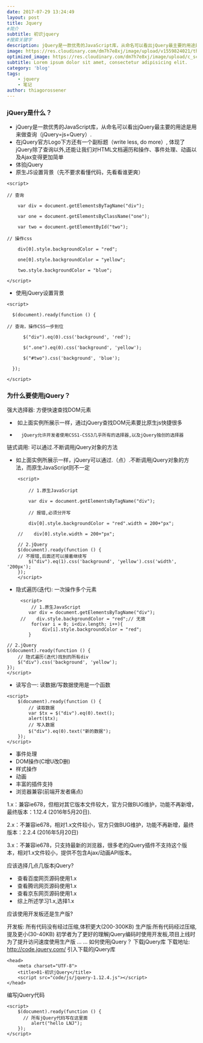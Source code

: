 ```yaml
---
date: 2017-07-29 13:24:49
layout: post
title: Jquery
#简介
subtitle: 初识jquery
#搜索关键字
description: jQuery是一款优秀的JavaScript库，从命名可以看出jQuery最主要的用途是用来做查询
image: https://res.cloudinary.com/dm7h7e8xj/image/upload/v1559824021/theme12_e0vxlr.jpg
optimized_image: https://res.cloudinary.com/dm7h7e8xj/image/upload/c_scale,w_380/v1559824021/theme12_e0vxlr.jpg
subtitle: Lorem ipsum dolor sit amet, consectetur adipisicing elit.
category: 'blog'
tags:
    - jquery
    - 笔记
author: thiagorossener
---
```


### jQuery是什么？

- jQuery是一款优秀的JavaScript库，从命名可以看出jQuery最主要的用途是用来做查询（jQuery=js+Query）.
- 在jQuery官方Logo下方还有一个副标题（write less, do more）, 体现了jQuery除了查询以外,还能让我们对HTML文档遍历和操作、事件处理、动画以及Ajax变得更加简单
- 体验jQuery
- 原生JS设置背景（先不要求看懂代码，先看看谁更爽）

```
<script>

// 查询

    var div = document.getElementsByTagName("div");

    var one = document.getElementsByClassName("one");

    var two = document.getElementById("two");

// 操作css

    div[0].style.backgroundColor = "red";

    one[0].style.backgroundColor = "yellow";

    two.style.backgroundColor = "blue";

</script>
```

- 使用jQuery设置背景

```
<script>

  $(document).ready(function () {

// 查询，操作CSS一步到位

      $("div").eq(0).css('background', 'red');

      $(".one").eq(0).css('background', 'yellow');

      $("#two").css('background', 'blue');

  });

</script>
```

### 为什么要使用jQuery？

强大选择器: 方便快速查找DOM元素



- ​    	如上面实例所展示一样，通过jQuery查找DOM元素要比原生js快捷很多
-    	jQuery允许开发者使用CSS1-CSS3几乎所有的选择器,以及jQuery独创的选择器

链式调用: 可以通过.不断调用jQuery对象的方法



- 如上面实例所展示一样，jQuery可以通过.（点）.不断调用jQuery对象的方法，而原生JavaScript则不一定
``` 
    <script>
    
        // 1.原生JavaScript
    
        var div = document.getElementsByTagName("div");
    
        // 报错,必须分开写
    
        div[0].style.backgroundColor = "red".width = 200+"px";
    
    //    div[0].style.width = 200+"px";
    
    // 2.jQuery
    $(document).ready(function () {
    // 不报错,后面还可以接着继续写
        $("div").eq(1).css('background', 'yellow').css('width', '200px');
    }); 
    </script>
```    
- 隐式遍历(迭代): 一次操作多个元素
``` 
     <script>
         // 1.原生JavaScript
        var div = document.getElementsByTagName("div");
     //    div.style.backgroundColor = "red";// 无效
         for(var i = 0; i<div.length; i++){
             div[i].style.backgroundColor = "red";
        }
``` 
    // 2.jQuery
    $(document).ready(function () {
        // 隐式遍历(迭代)找到的所有div
        $("div").css('background', 'yellow');
    });
    </script>
- 读写合一: 读数据/写数据使用是一个函数

```
<script>
    $(document).ready(function () {
        // 读取数据
        var $tx = $("div").eq(0).text();
        alert($tx);
        // 写入数据
        $("div").eq(0).text("新的数据");
    });
</script>
```

- 事件处理
- DOM操作(C增U改D删)
- 样式操作
- 动画
- 丰富的插件支持
- 浏览器兼容(前端开发者痛点)

1.x：兼容ie678，但相对其它版本文件较大，官方只做BUG维护，功能不再新增，最终版本：1.12.4 (2016年5月20日).

2.x：不兼容ie678，相对1.x文件较小，官方只做BUG维护，功能不再新增，最终版本：2.2.4 (2016年5月20日)

3.x：不兼容ie678，只支持最新的浏览器，很多老的jQuery插件不支持这个版本，相对1.x文件较小，提供不包含Ajax/动画API版本。

应该选择几点几版本jQuery?

- ​	查看百度网页源码使用1.x
- ​	查看腾讯网页源码使用1.x
- ​	查看京东网页源码使用1.x
- ​	综上所述学习1.x,选择1.x

应该使用开发板还是生产版?

开发板: 所有代码没有经过压缩,体积更大(200-300KB)
生产版:所有代码经过压缩,提及更小(30-40KB)
初学者为了更好的理解jQuery编码时使用开发板,项目上线时为了提升访问速度使用生产版
... ...
如何使用jQuery？
下载jQuery库
下载地址: http://code.jquery.com/
引入下载的jQuery库

```
<head>
    <meta charset="UTF-8">
    <title>01-初识jQuery</title>
    <script src="code/js/jquery-1.12.4.js"></script>
</head>
```

编写jQuery代码

```
<script>
    $(document).ready(function () {
      // 所有jQuery代码写在这里面
         alert("hello LNJ");
    });
</script>
```
